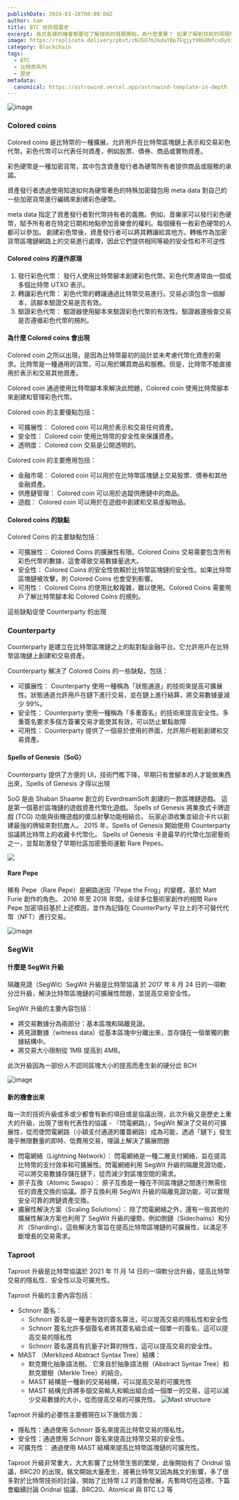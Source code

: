 ```yaml
---
publishDate: 2024-03-18T00:00:00Z
author: Sam
title: BTC 技術發展史
excerpt: 各式各樣的機會都要從了解技術的發展開始，為什麼重要？ 如果了解到目前的局限性和應用範圍，你就可以跟隨著行業的發展，不管是要創業還是要賺錢，機會都在技術發展的路圖裡面
image: https://replicate.delivery/pbxt/zN2EO7mJkdaYBp7Eqjyt90GONfcxDyOiF6qfOuVBi1nXUWhSA/out-0.png
category: Blockchain
tags:
  - BTC
  - 比特幣系列
  - 歷史
metadata:
  canonical: https://astrowind.vercel.app/astrowind-template-in-depth
---
```



![image](https://hackmd.io/_uploads/S1JDH9pda.png)

### Colored coins

Colored coins 是比特幣的一種擴展，允許用戶在比特幣區塊鏈上表示和交易彩色代幣。彩色代幣可以代表任何資產，例如股票、債券、商品或實物資產。

彩色硬幣是一種加密貨幣，其中包含資產發行者為硬幣所有者提供商品或服務的承諾。

資產發行者透過使用知道如何為硬幣著色的特殊加密錢包用 meta data 對自己的一些加密貨幣進行編碼來創建彩色硬幣。 

meta data 指定了資產發行者對代幣持有者的義務。例如，音樂家可以發行彩色硬幣，賦予所有者在特定日期和地點參加音樂會的權利。每個擁有一枚彩色硬幣的人都可以參加。 創建彩色幣後，資產發行者可以將其轉讓給其他方。轉帳作為加密貨幣區塊鏈網路上的交易進行處理，因此它們提供相同等級的安全性和不可逆性

#### Colored coins 的運作原理

1. 發行彩色代幣： 發行人使用比特幣腳本創建彩色代幣。彩色代幣通常由一個或多個比特幣 UTXO 表示。
2. 轉讓彩色代幣： 彩色代幣的轉讓通過比特幣交易進行。交易必須包含一個腳本，該腳本驗證交易是否有效。
3. 驗證彩色代幣： 驗證器使用腳本來驗證彩色代幣的有效性。驗證器還檢查交易是否遵循彩色代幣的規則。

#### 為什麼 Colored coins 會出現
Colored coin 之所以出現，是因為比特幣最初的設計並未考慮代幣化資產的需求。比特幣是一種通用的貨幣，可以用於購買商品和服務。但是，比特幣不能直接用於表示和交易其他資產。

Colored coin 通過使用比特幣腳本來解決此問題，Colored coin 使用比特幣腳本來創建和管理彩色代幣。

Colored coin 的主要優點包括：
- 可擴展性： Colored coin 可以用於表示和交易任何資產。
- 安全性： Colored coin 使用比特幣的安全性來保護資產。
- 透明度： Colored coin 交易是公開透明的。

Colored coin 的主要應用包括：
- 金融市場： Colored coin 可以用於在比特幣區塊鏈上交易股票、債券和其他金融資產。
- 供應鏈管理： Colored coin 可以用於追蹤供應鏈中的商品。
- 遊戲： Colored coin 可以用於在遊戲中創建和交易虛擬物品。


#### Colored coins 的缺點

Colored Coins 的主要缺點包括：
- 可擴展性： Colored Coins 的擴展性有限。Colored Coins 交易需要包含所有彩色代幣的數據，這會導致交易數據量過大。
- 安全性： Colored Coins 的安全性依賴於比特幣區塊鏈的安全性。如果比特幣區塊鏈被攻擊，則 Colored Coins 也會受到影響。
- 可用性： Colored Coins 的使用比較複雜，難以使用。Colored Coins 需要用戶了解比特幣腳本和 Colored Coins 的規則。

這些缺點促使 Counterparty 的出現


### Counterparty

Counterparty 是建立在比特幣區塊鏈之上的點對點金融平台。它允許用戶在比特幣區塊鏈上創建和交易資產。

Counterparty 解决了 Colored Coins 的一些缺點，包括：
- 可擴展性： Counterparty 使用一種稱為「狀態通道」的技術來提高可擴展性。狀態通道允許用戶在鏈下進行交易，並在鏈上進行結算，將交易數據量減少 99%。
- 安全性： Counterparty 使用一種稱為「多重簽名」的技術來提高安全性。多重簽名要求多個方簽署交易才能使其有效，可以防止單點故障
- 可用性： Counterparty 提供了一個易於使用的界面，允許用戶輕鬆創建和交易資產。


#### Spells of Genesis（SoG）

Counterparty 提供了方便的 UI，技術門檻下降，早期只有會腳本的人才能做東西出來，Spells of Genesis 才得以出現

SoG 是由 Shaban Shaame 創立的 EverdreamSoft 創建的一款區塊鏈遊戲。 這是第一個基於區塊鏈的遊戲資產代幣化遊戲。 Spells of Genesis 將集換式卡牌遊戲 (TCG) 功能與街機遊戲的傻瓜射擊功能相結合。 玩家必須收集並組合卡片以創建最強的牌組來對抗敵人。 2015 年，Spells of Genesis 開始使用 Counterparty 協議將比特幣上的收藏卡代幣化。 Spells of Genesis 卡是最早的代幣化加密藝術之一，並幫助激發了早期社區加密藝術運動 Rare Pepes。



![](https://gamingonphone.com/wp-content/uploads/2022/04/Spells-of-Genesis-5th-anniversary.jpg)


#### Rare Pepe

稀有 Pepe（Rare Pepe）是網路迷因「Pepe the Frog」的變體，基於 Matt Furie 創作的角色。 2016 年至 2018 年間，全球多位藝術家創作的相關 Rare Pepe 加密項目基於上述模因，並作為記錄在 CounterParty 平台上的不可替代代幣（NFT）進行交易。

![image](https://encrypted-tbn0.gstatic.com/images?q=tbn:ANd9GcTe6P1miKZFwlQvEWBuQ1KEKe9Bz_Q2HVF0UGxRvoYDkw&s)

### SegWit

#### 什麼是 SegWit 升級

隔離見證（SegWit）SegWit 升級是比特幣協議 於 2017 年 8 月 24 日的一項軟分岔升級，解決比特幣區塊鏈的可擴展性問題，並提高交易安全性。

SegWit 升級的主要內容包括：
- 將交易數據分為兩部分：基本區塊和隔離見證。
- 將見證數據（witness data）從基本區塊中分離出來，並存儲在一個單獨的數據結構中。
- 將交易大小限制從 1MB 提高到 4MB。

此次升級因為一部份人不認同區塊大小的提高而產生新的硬分岔 BCH 

![image](https://hackmd.io/_uploads/r1UdB9p_6.png)

#### 新的機會出來

每一次的技術升級或多或少都會有新的項目或是協議出現，此次升級又是歷史上重大的升級，出現了很有代表性的協議 - 『閃電網路』，SegWit 解決了交易的可擴展性，從而使閃電網路（小額支付通道的覆蓋網路）成為可能，透過「鏈下」發生幾乎無限數量的即時、低費用交易，理論上解決了擴展問題

- 閃電網絡（Lightning Network）： 閃電網絡是一種二層支付網絡，旨在提高比特幣的支付效率和可擴展性。閃電網絡利用 SegWit 升級的隔離見證功能，可以將交易數據存儲在鏈下，從而減少對區塊空間的需求。
- 原子互換（Atomic Swaps）： 原子互換是一種在不同區塊鏈之間進行無需信任的資產交換的協議。原子互換利用 SegWit 升級的隔離見證功能，可以實現安全可靠的跨鏈資產交換。
- 擴展性解決方案（Scaling Solutions）： 除了閃電網絡之外，還有一些其他的擴展性解決方案也利用了 SegWit 升級的優勢，例如側鏈（Sidechains）和分片（Sharding）。這些解決方案旨在提高比特幣區塊鏈的可擴展性，以滿足不斷增長的交易需求。

### Taproot 
Taproot 升級是比特幣協議於 2021 年 11 月 14 日的一項軟分岔升級，提高比特幣交易的隱私性、安全性以及可擴充性。

Taproot 升級的主要內容包括：
- Schnorr 簽名： 
    - Schnorr 簽名是一種更有效的簽名算法，可以提高交易的隱私性和安全性
    - Schnorr 簽名允許多個簽名者將其簽名組合成一個單一的簽名，這可以提高交易的隱私性
    - Schnorr 簽名還具有抗量子計算的特性，這可以提高交易的安全性。
- MAST （Merklized Abstract Syntax Tree）結構：
    - 默克爾化抽象語法樹。 它來自於抽象語法樹（Abstract Syntax Tree）和默克爾樹（Merkle Tree）的結合。 
    - MAST 結構是一種新的交易結構，可以提高交易的可擴充性
    - MAST 結構允許將多個交易輸入和輸出組合成一個單一的交易，這可以減少交易數據的大小，從而提高交易的可擴充性。
![Mast structure](https://lh6.googleusercontent.com/2jNIH60YEMWnTDXFs4LEeMW0bVEz9Cf-xoxJyL5z17TiC4RYyTwHcaUkcxadXmG1dImbZy8bEP5byRZDLCiWw569RI7sZXmbH_Yim3egGBdmGXi2o7-lB0-hhqD_dQO0Jhfy82KI)

Taproot 升級的必要性主要體現在以下幾個方面：
- 隱私性：通過使用 Schnorr 簽名來提高比特幣交易的隱私性。
- 安全性：通過使用 Schnorr 簽名來提高比特幣交易的安全性。
- 可擴充性： 通過使用 MAST 結構來提高比特幣區塊鏈的可擴充性。



Taproot 升級非常重大，大大影響了比特幣生態的繁榮，此後開始有了 Oridnal 協議，BRC20 的出現，銘文開始大量產生，接著比特幣又因為銘文的影響，多了很多對於比特幣技術的討論，開始了比特幣 L2 的蓬勃發展，先暫時切在這裡，下篇會繼續討論 Oridnal 協議、BRC20、Atomical 與 BTC L2 等